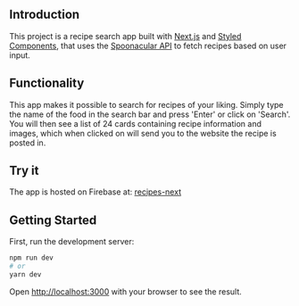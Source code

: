 ## Introduction

This project is a recipe search app built with [Next.js](https://nextjs.org/) and [Styled Components](https://styled-components.com/), that uses the [Spoonacular API](https://spoonacular.com/food-api) to fetch recipes based on user input.

## Functionality

This app makes it possible to search for recipes of your liking. Simply type the name of the food in the search bar and press 'Enter' or click on 'Search'. You will then see a list of 24 cards containing recipe information and images, which when clicked on will send you to the website the recipe is posted in.

## Try it

The app is hosted on Firebase at: [recipes-next](https://recipes-next.web.app/)

## Getting Started

First, run the development server:

```bash
npm run dev
# or
yarn dev
```

Open [http://localhost:3000](http://localhost:3000) with your browser to see the result.
